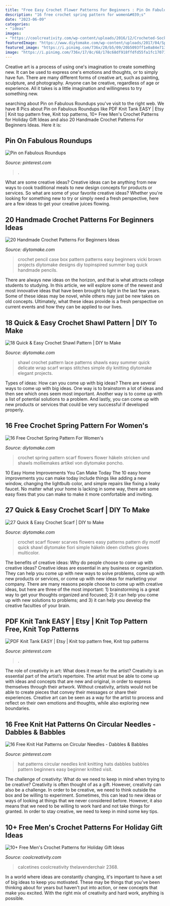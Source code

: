 ```yaml
---
title: "Free Easy Crochet Flower Patterns For Beginners : Pin On Fabulous Roundups"
description: "16 free crochet spring pattern for women&#039;s"
date: "2023-06-09"
categories:
- "ideas"
images:
- "https://coolcreativity.com/wp-content/uploads/2016/12/Crocheted-Socks-for-Men-Free-Pattern.jpg"
featuredImage: "https://www.diytomake.com/wp-content/uploads/2017/04/Spring-Scarf-Pattern-1.jpg"
featured_image: "https://i.pinimg.com/736x/20/b5/09/20b5093ff1e0a84e713d18871ea3b4cb.jpg"
image: "https://i.pinimg.com/736x/17/8c/68/178c68df918ffdfd55fa1fc170710bc1.jpg"
---
```



Creative art is a process of using one's imagination to create something new. It can be used to express one's emotions and thoughts, or to simply have fun. There are many different forms of creative art, such as painting, sculpture, and photography. Anyone can be creative, regardless of age or experience. All it takes is a little imagination and willingness to try something new.

	

		
searching about Pin on Fabulous Roundups you've visit to the right web. We have 8 Pics about Pin on Fabulous Roundups like PDF Knit Tank EASY | Etsy | Knit top pattern free, Knit top patterns, 10+ Free Men&#039;s Crochet Patterns for Holiday Gift Ideas and also 20 Handmade Crochet Patterns For Beginners Ideas. Here it is:
		
    
## Pin On Fabulous Roundups

<img loading=lazy src="https://i.pinimg.com/736x/17/8c/68/178c68df918ffdfd55fa1fc170710bc1.jpg" onerror="this.onerror=null;this.src='https://tse3.mm.bing.net/th?id=OIP.UdqZ5FLesvWle6-MSMwMLwHaO0&amp;pid=15.1';" alt="Pin on Fabulous Roundups">

_Source: pinterest.com_

>. 

	

What are some creative ideas?
Creative ideas can be anything from new ways to cook traditional meals to new design concepts for products or services. So what are some of your favorite creative ideas? Whether you're looking for something new to try or simply need a fresh perspective, here are a few ideas to get your creative juices flowing.

    
## 20 Handmade Crochet Patterns For Beginners Ideas

<img loading=lazy src="https://www.diytomake.com/wp-content/uploads/2017/03/Box-Pencil-Case.jpg" onerror="this.onerror=null;this.src='https://tse2.mm.bing.net/th?id=OIP.2KFp3FzFQ5msG2MIjfdadgHaLX&amp;pid=15.1';" alt="20 Handmade Crochet Patterns For Beginners Ideas">

_Source: diytomake.com_

>crochet pencil case box pattern patterns easy beginners vicki brown projects diytomake designs diy topinspired summer bag quick handmade pencils. 

	

There are always new ideas on the horizon, and that is what attracts college students to studying. In this article, we will explore some of the newest and most innovative ideas that have been brought to light in the last few years. Some of these ideas may be novel, while others may just be new takes on old concepts. Ultimately, what these ideas provide is a fresh perspective on current events and how they can be applied to our lives.

    
## 18 Quick &amp; Easy Crochet Shawl Pattern | DIY To Make

<img loading=lazy src="http://www.diytomake.com/wp-content/uploads/2017/02/Crochet-Lace-Shawl-Pattern-Summer.jpg" onerror="this.onerror=null;this.src='https://tse3.mm.bing.net/th?id=OIP.nIQ5GdJ22nzJViowCy6OAQHaKH&amp;pid=15.1';" alt="18 Quick &amp; Easy Crochet Shawl Pattern | DIY to Make">

_Source: diytomake.com_

>shawl crochet pattern lace patterns shawls easy summer quick delicate wrap scarf wraps stitches simple diy knitting diytomake elegant projects. 

	

Types of ideas: How can you come up with big ideas?
There are several ways to come up with big ideas. One way is to brainstorm a lot of ideas and then see which ones seem most important. Another way is to come up with a list of potential solutions to a problem. And lastly, you can come up with new products or services that could be very successful if developed properly.

    
## 16 Free Crochet Spring Pattern For Women&#039;s

<img loading=lazy src="https://www.diytomake.com/wp-content/uploads/2017/04/Spring-Scarf-Pattern-1.jpg" onerror="this.onerror=null;this.src='https://tse1.mm.bing.net/th?id=OIP.Uy-xtl9DbAijwfJ9IkYopQHaLH&amp;pid=15.1';" alt="16 Free Crochet Spring Pattern For Women&#039;s">

_Source: diytomake.com_

>crochet spring pattern scarf flowers flower häkeln stricken und shawls molliemakes artikel von diytomake poncho. 

	

10 Easy Home Improvements You Can Make Today
The 10 easy home improvements you can make today include things like adding a new window, changing the lightbulb color, and simple repairs like fixing a leaky faucet. No matter what your home is lacking in some way, there are some easy fixes that you can make to make it more comfortable and inviting.

    
## 27 Quick &amp; Easy Crochet Scarf | DIY To Make

<img loading=lazy src="http://www.diytomake.com/wp-content/uploads/2016/09/crochet-flower-scarf.jpg" onerror="this.onerror=null;this.src='https://tse3.mm.bing.net/th?id=OIP.sqmO7SgZtd6gUyYmNjwyXwHaNQ&amp;pid=15.1';" alt="27 Quick &amp; Easy Crochet Scarf | DIY to Make">

_Source: diytomake.com_

>crochet scarf flower scarves flowers easy patterns pattern diy motif quick shawl diytomake fiori simple häkeln ideen clothes gloves multicolor. 

	

The benefits of creative ideas: Why do people choose to come up with creative ideas?
Creative ideas are essential in any business or organization. They can help you come up with new ways to solve problems, come up with new products or services, or come up with new ideas for marketing your company. There are many reasons people choose to come up with creative ideas, but here are three of the most important: 1) brainstorming is a great way to get your thoughts organized and focused; 2) it can help you come up with new solutions to problems; and 3) it can help you develop the creative faculties of your brain.

    
## PDF Knit Tank EASY | Etsy | Knit Top Pattern Free, Knit Top Patterns

<img loading=lazy src="https://i.pinimg.com/736x/20/b5/09/20b5093ff1e0a84e713d18871ea3b4cb.jpg" onerror="this.onerror=null;this.src='https://tse1.mm.bing.net/th?id=OIP.OEP7_gr3o2FzhZFASFsfJAHaMc&amp;pid=15.1';" alt="PDF Knit Tank EASY | Etsy | Knit top pattern free, Knit top patterns">

_Source: pinterest.com_

>. 

	

The role of creativity in art: What does it mean for the artist?
Creativity is an essential part of the artist’s repertoire. The artist must be able to come up with ideas and concepts that are new and original, in order to express themselves through their artwork. Without creativity, artists would not be able to create pieces that convey their messages or share their experiences. Creative art can be seen as a way for the artist to process and reflect on their own emotions and thoughts, while also exploring new boundaries.

    
## 16 Free Knit Hat Patterns On Circular Needles - Dabbles &amp; Babbles

<img loading=lazy src="https://i.pinimg.com/736x/9e/f6/b3/9ef6b3d6c391fec7f0d2285dfd94ca09.jpg" onerror="this.onerror=null;this.src='https://tse4.mm.bing.net/th?id=OIP.Qku3Zg20jtKmu9wmU9XpSQHaKl&amp;pid=15.1';" alt="16 Free Knit Hat Patterns on Circular Needles - Dabbles &amp; Babbles">

_Source: pinterest.com_

>hat patterns circular needles knit knitting hats dabbles babbles pattern beginners easy beginner knitted visit. 

	

The challenge of creativity: What do we need to keep in mind when trying to be creative?
Creativity is often thought of as a gift. However, creativity can also be a challenge. In order to be creative, we need to think outside the box and be willing to experiment. Sometimes, this can lead to new ideas or ways of looking at things that we never considered before. However, it also means that we need to be willing to work hard and not take things for granted. In order to stay creative, we need to keep in mind some key tips.

    
## 10+ Free Men&#039;s Crochet Patterns For Holiday Gift Ideas

<img loading=lazy src="https://coolcreativity.com/wp-content/uploads/2016/12/Crocheted-Socks-for-Men-Free-Pattern.jpg" onerror="this.onerror=null;this.src='https://tse1.mm.bing.net/th?id=OIP.3BpXizpkAjKEY_cWv_S16gHaGa&amp;pid=15.1';" alt="10+ Free Men&#039;s Crochet Patterns for Holiday Gift Ideas">

_Source: coolcreativity.com_

>calcetines coolcreativity thelavenderchair 2368. 

	

In a world where ideas are constantly changing, it's important to have a set of big ideas to keep you motivated. These may be things that you've been thinking about for years but haven't put into action, or new concepts that make you excited. With the right mix of creativity and hard work, anything is possible.

